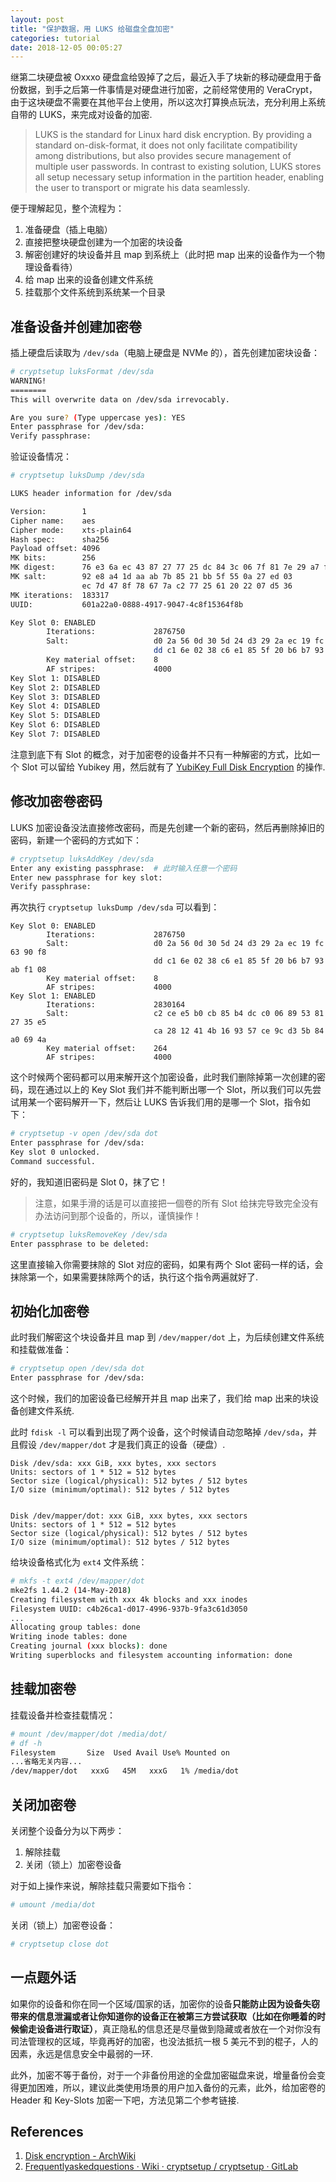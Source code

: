 ```yaml
---
layout: post
title: "保护数据，用 LUKS 给磁盘全盘加密"
categories: tutorial
date: 2018-12-05 00:05:27
---
```



继第二块硬盘被 Oxxxo 硬盘盒给毁掉了之后，最近入手了块新的移动硬盘用于备份数据，到手之后第一件事情是对硬盘进行加密，之前经常使用的 VeraCrypt，由于这块硬盘不需要在其他平台上使用，所以这次打算换点玩法，充分利用上系统自带的 LUKS，来完成对设备的加密.

> LUKS is the standard for Linux hard disk encryption. By providing a standard on-disk-format, it does not only facilitate compatibility among distributions, but also provides secure management of multiple user passwords. In contrast to existing solution, LUKS stores all setup necessary setup information in the partition header, enabling the user to transport or migrate his data seamlessly.

便于理解起见，整个流程为：
1. 准备硬盘（插上电脑）
2. 直接把整块硬盘创建为一个加密的块设备 
3. 解密创建好的块设备并且 map 到系统上（此时把 map 出来的设备作为一个物理设备看待）
4. 给 map 出来的设备创建文件系统 
5. 挂载那个文件系统到系统某一个目录

## 准备设备并创建加密卷

插上硬盘后读取为 `/dev/sda`（电脑上硬盘是 NVMe 的），首先创建加密块设备：

```bash
# cryptsetup luksFormat /dev/sda
WARNING!
========
This will overwrite data on /dev/sda irrevocably.

Are you sure? (Type uppercase yes): YES
Enter passphrase for /dev/sda: 
Verify passphrase: 
```

验证设备情况：

```bash
# cryptsetup luksDump /dev/sda 

LUKS header information for /dev/sda

Version:        1
Cipher name:    aes
Cipher mode:    xts-plain64
Hash spec:      sha256
Payload offset: 4096
MK bits:        256
MK digest:      76 e3 6a ec 43 87 27 77 25 dc 84 3c 06 7f 81 7e 29 a7 f0 85
MK salt:        92 e8 a4 1d aa ab 7b 85 21 bb 5f 55 0a 27 ed 03
                ec 7d 47 8f 78 67 7a c2 77 25 61 20 22 07 d5 36
MK iterations:  183317
UUID:           601a22a0-0888-4917-9047-4c8f15364f8b

Key Slot 0: ENABLED
        Iterations:             2876750
        Salt:                   d0 2a 56 0d 30 5d 24 d3 29 2a ec 19 fc 63 90 f8 
                                dd c1 6e 02 38 c6 e1 85 5f 20 b6 b7 93 ab f1 08 
        Key material offset:    8
        AF stripes:             4000
Key Slot 1: DISABLED
Key Slot 2: DISABLED
Key Slot 3: DISABLED
Key Slot 4: DISABLED
Key Slot 5: DISABLED
Key Slot 6: DISABLED
Key Slot 7: DISABLED
```

注意到底下有 Slot 的概念，对于加密卷的设备并不只有一种解密的方式，比如一个 Slot 可以留给 Yubikey 用，然后就有了 [YubiKey Full Disk Encryption](https://github.com/agherzan/yubikey-full-disk-encryption) 的操作.

## 修改加密卷密码

LUKS 加密设备没法直接修改密码，而是先创建一个新的密码，然后再删除掉旧的密码，新建一个密码的方式如下：

```bash
# cryptsetup luksAddKey /dev/sda 
Enter any existing passphrase:  # 此时输入任意一个密码
Enter new passphrase for key slot: 
Verify passphrase: 
```

再次执行 `cryptsetup luksDump /dev/sda` 可以看到：
```
Key Slot 0: ENABLED
        Iterations:             2876750
        Salt:                   d0 2a 56 0d 30 5d 24 d3 29 2a ec 19 fc 63 90 f8 
                                dd c1 6e 02 38 c6 e1 85 5f 20 b6 b7 93 ab f1 08 
        Key material offset:    8
        AF stripes:             4000
Key Slot 1: ENABLED
        Iterations:             2830164
        Salt:                   c2 ce e5 b0 cb 85 b4 dc c0 06 89 53 81 27 35 e5 
                                ca 28 12 41 4b 16 93 57 ce 9c d3 5b 84 a0 69 4a 
        Key material offset:    264
        AF stripes:             4000
```

这个时候两个密码都可以用来解开这个加密设备，此时我们删除掉第一次创建的密码，现在通过以上的 Key Slot 我们并不能判断出哪一个 Slot，所以我们可以先尝试用某一个密码解开一下，然后让 LUKS 告诉我们用的是哪一个 Slot，指令如下：

```bash
# cryptsetup -v open /dev/sda dot
Enter passphrase for /dev/sda: 
Key slot 0 unlocked.
Command successful.
```

好的，我知道旧密码是 Slot 0，抹了它！

> 注意，如果手滑的话是可以直接把一個卷的所有 Slot 给抹完导致完全没有办法访问到那个设备的，所以，谨慎操作！

```bash
# cryptsetup luksRemoveKey /dev/sda 
Enter passphrase to be deleted: 
```

这里直接输入你需要抹除的 Slot 对应的密码，如果有两个 Slot 密码一样的话，会抹除第一个，如果需要抹除两个的话，执行这个指令两遍就好了.

## 初始化加密卷

此时我们解密这个块设备并且 map 到 `/dev/mapper/dot` 上，为后续创建文件系统和挂载做准备：
```bash
# cryptsetup open /dev/sda dot
Enter passphrase for /dev/sda: 
```

这个时候，我们的加密设备已经解开并且 map 出来了，我们给 map 出来的块设备创建文件系统.

此时 `fdisk -l` 可以看到出现了两个设备，这个时候请自动忽略掉 `/dev/sda`，并且假设 `/dev/mapper/dot` 才是我们真正的设备（硬盘）.

```
Disk /dev/sda: xxx GiB, xxx bytes, xxx sectors
Units: sectors of 1 * 512 = 512 bytes
Sector size (logical/physical): 512 bytes / 512 bytes
I/O size (minimum/optimal): 512 bytes / 512 bytes


Disk /dev/mapper/dot: xxx GiB, xxx bytes, xxx sectors
Units: sectors of 1 * 512 = 512 bytes
Sector size (logical/physical): 512 bytes / 512 bytes
I/O size (minimum/optimal): 512 bytes / 512 bytes

```

给块设备格式化为 `ext4` 文件系统：

```bash
# mkfs -t ext4 /dev/mapper/dot 
mke2fs 1.44.2 (14-May-2018)
Creating filesystem with xxx 4k blocks and xxx inodes
Filesystem UUID: c4b26ca1-d017-4996-937b-9fa3c61d3050
...
Allocating group tables: done                            
Writing inode tables: done                            
Creating journal (xxx blocks): done
Writing superblocks and filesystem accounting information: done   
```

## 挂载加密卷

挂载设备并检查挂载情况：
```bash
# mount /dev/mapper/dot /media/dot/
# df -h
Filesystem       Size  Used Avail Use% Mounted on
...省略无关内容...
/dev/mapper/dot   xxxG   45M   xxxG   1% /media/dot
```

## 关闭加密卷

关闭整个设备分为以下两步：

1. 解除挂载
2. 关闭（锁上）加密卷设备

对于如上操作来说，解除挂载只需要如下指令：
```bash
# umount /media/dot
```
关闭（锁上）加密卷设备：
```bash
# cryptsetup close dot
```

## 一点题外话

如果你的设备和你在同一个区域/国家的话，加密你的设备**只能防止因为设备失窃带来的信息泄漏或者让你知道你的设备正在被第三方尝试获取（比如在你睡着的时候偷走设备进行取证）**，真正隐私的信息还是尽量做到隐藏或者放在一个对你没有司法管理权的区域，毕竟再好的加密，也没法抵抗一根 5 美元不到的棍子，人的因素，永远是信息安全中最弱的一环.

此外，加密不等于备份，对于一个非备份用途的全盘加密磁盘来说，增量备份会变得更加困难，所以，建议此类使用场景的用户加入备份的元素，此外，给加密卷的 Header 和 Key-Slots 加密一下吧，方法见第二个参考链接.

## References

1. [Disk encryption - ArchWiki](https://wiki.archlinux.org/index.php/Disk_encryption)
2. [Frequentlyaskedquestions · Wiki · cryptsetup / cryptsetup · GitLab](https://gitlab.com/cryptsetup/cryptsetup/wikis/FrequentlyAskedQuestions#6-backup-and-data-recovery)

